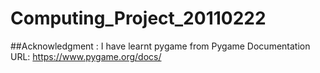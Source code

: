 # Computing_Project_20110222
##Acknowledgment : I have learnt pygame from Pygame Documentation URL: https://www.pygame.org/docs/
